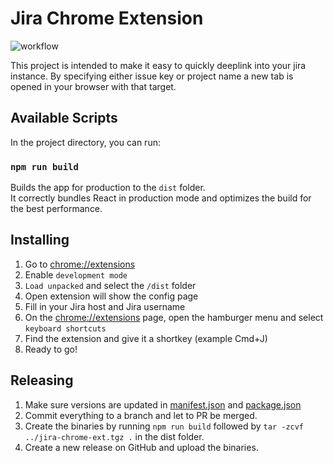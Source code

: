 # Jira Chrome Extension
![workflow](https://github.com/bankras/jira-chrome-ext/actions/workflows/main.yml/badge.svg)

This project is intended to make it easy to quickly deeplink into your jira instance. By specifying either issue key or project name a new tab is opened in your browser with that target.

## Available Scripts

In the project directory, you can run:

### `npm run build`

Builds the app for production to the `dist` folder.\
It correctly bundles React in production mode and optimizes the build for the best performance.

## Installing

1. Go to [chrome://extensions](`chrome://extensions`)
2. Enable `development mode`
3. `Load unpacked` and select the `/dist` folder
4. Open extension will show the config page
5. Fill in your Jira host and Jira username
6. On the [chrome://extensions](`chrome://extensions`) page, open the hamburger menu and select `keyboard shortcuts`
7. Find the extension and give it a shortkey (example Cmd+J)
8. Ready to go!

## Releasing

1. Make sure versions are updated in [manifest.json](public/manifest.json) and [package.json](./package.json)
2. Commit everything to a branch and let to PR be merged.
3. Create the binaries by running `npm run build` followed by `tar -zcvf ../jira-chrome-ext.tgz .` in the dist folder.
4. Create a new release on GitHub and upload the binaries.
